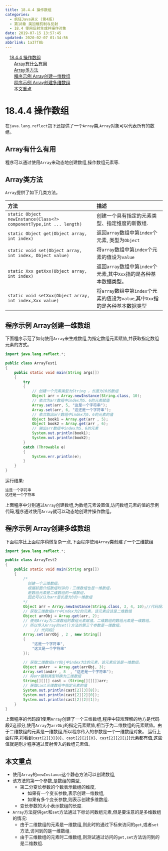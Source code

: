 ```yaml
---
title: 18.4.4 操作数组
categories: 
  - 疯狂Java讲义 (第4版)
  - 第18章 类加载机制与反射
  - 18.4 使用反射生成并操作对象
date: 2019-07-15 13:57:45
updated: 2020-02-07 01:34:56
abbrlink: 1a37f8b
---
```

<div id='my_toc'><a href="/JavaReadingNotes/1a37f8b/#18-4-4-操作数组" class="header_1">18.4.4 操作数组</a>&nbsp;<br><a href="/JavaReadingNotes/1a37f8b/#Array有什么有用" class="header_2">Array有什么有用</a>&nbsp;<br><a href="/JavaReadingNotes/1a37f8b/#Array类方法" class="header_2">Array类方法</a>&nbsp;<br><a href="/JavaReadingNotes/1a37f8b/#程序示例-Array创建一维数组" class="header_2">程序示例 Array创建一维数组</a>&nbsp;<br><a href="/JavaReadingNotes/1a37f8b/#程序示例-Array创建多维数组" class="header_2">程序示例 Array创建多维数组</a>&nbsp;<br><a href="/JavaReadingNotes/1a37f8b/#本文重点" class="header_2">本文重点</a>&nbsp;<br></div>
<style>.header_1{margin-left: 1em;}.header_2{margin-left: 2em;}.header_3{margin-left: 3em;}.header_4{margin-left: 4em;}.header_5{margin-left: 5em;}.header_6{margin-left: 6em;}</style>
<!--more-->
<script>if (navigator.platform.search('arm')==-1){document.getElementById('my_toc').style.display = 'none';}var e,p = document.getElementsByTagName('p');while (p.length>0) {e = p[0];e.parentElement.removeChild(e);}</script>

<!--end-->
<!--SSTStart-->
# 18.4.4 操作数组 #
在`java.lang.reflect`包下还提供了一个`Array`类,`Array`对象可以代表所有的数组。
## Array有什么有用 ##
程序可以通过使用`Array`来动态地创建数组,操作数组元素等.
## Array类方法 ##
`Array`提供了如下几类方法。

|方法|描述|
|:---|:---|
|`static Object newInstance(Class<?> componentType,int ... length)`|创建一个具有指定的元素类型、指定维度的新数组.|
|`static Object get(Object array, int index)`|返回`array`数组中第`index`个元素, 类型为`Object`|
|`static void set(Object array, int index, Object value)`|将`array`数组中第`index`个元素的值设为`value`|
|`static Xxx getXxx(Object array, int index)`|返回`array`数组中第`index`个元素,其中`Xxx`指的是各种基本数据类型。|
|`static void setXxx(Object array, int index,Xxx value)`|将`array`数组中第`index`个元素的值设为`value`,其中`Xxx`指的是各种基本数据类型|
<!--SSTStop-->
## 程序示例 Array创建一维数组 ##
下面程序示范了如何使用`Array`来生成数组,为指定数组元素赋值,并获取指定数组元素的方式。
```java
import java.lang.reflect.*;

public class ArrayTest1
{
    public static void main(String args[])
    {
        try
        {
            // 创建一个元素类型为String ，长度为10的数组
            Object arr = Array.newInstance(String.class, 10);
            // 依次为arr数组中index为5、6的元素赋值
            Array.set(arr, 5, "这是一个字符串");
            Array.set(arr, 6, "这还是一个字符串");
            // 依次取出arr数组中index为5、6的元素的值
            Object book1 = Array.get(arr , 5);
            Object book2 = Array.get(arr , 6);
            // 输出arr数组中index为5、6的元素
            System.out.println(book1);
            System.out.println(book2);
        }
        catch (Throwable e)
        {
            System.err.println(e);
        }
    }
}
```
运行结果:
```cmd
这是一个字符串
这还是一个字符串
```
上面程序中分别通过`Array`创建数组,为数组元素设置值,访问数组元素的值的示例代码,程序通过使用`Array`就可以动态地创建并操作数组。
## 程序示例 Array创建多维数组 ##
下面程序比上面程序稍微复杂一点,下面程序使用`Array`类创建了一个三维数组
```java
import java.lang.reflect.*;

public class ArrayTest2
{
    public static void main(String args[])
    {
        /*
          创建一个三维数组。
          根据前面介绍数组时讲的：三维数组也是一维数组，
          是数组元素是二维数组的一维数组，
          因此可以认为arr是长度为3的一维数组
        */
        Object arr = Array.newInstance(String.class, 3, 4, 10);//代码段1
        // 获取三维数组arr中index为2的元素，该元素应该是二维数组
        Object arrObj = Array.get(arr, 2);
        // 使用Array为二维数组的数组元素赋值。二维数组的数组元素是一维数组，
        // 所以传入Array的set()方法的第三个参数是一维数组。
             // 代码段2
        Array.set(arrObj , 2 , new String[]
        {
            "这是一个字符串",
            "这又是一个字符串"
        });

        // 获取二维数组arrObj中index为3的元素，该元素应该是一维数组。
        Object anArr  = Array.get(arrObj, 3);
        Array.set(anArr , 8  , "这还是一个字符串");
        // 将arr强制类型转换为三维数组
        String[][][] cast = (String[][][])arr;
        // 获取cast三维数组中指定元素的值
        System.out.println(cast[2][3][8]);
        System.out.println(cast[2][2][0]);
        System.out.println(cast[2][2][1]);
    }
}
```
上面程序的代码段1使用`Array`创建了一个三维数组,程序中较难理解的地方是代码段2这部分,使用`Array`为`arrObj`的指定元素赋值,相当于为二维数组的元素赋值。由于二维数组的元素是一维数组,所以程序传入的参数是一个一维数组对象。
运行上面程序,将看到`cast[2][3][8]`、`cast[2][2][0]`、`cast[2][2][1]`]元素都有值,这些值就是刚才程序通过反射传入的数组元素值。
<!--SSTStart-->
## 本文重点 ##
- 使用`Array`的`newInstance`这个静态方法可以创建数组,
- 该方法的第一个参数,是数组的类型,
    - 第二分变长参数的个数表示数组的维度,
        - 如果有一个变长参数,表示创建一维数组,
        - 如果有多个变长参数,则表示创建多维数组.
    - 变长参数的大小表示数组的长度.
- `Array`方法提供`get`和`set`方法通过下标访问数组元素,但是要注意的是多维数组的情况:
    - 由于二维数组的元素是一维数组,则此时的通过下标来访问的`get`,或者`set`方法,访问到的是一维数组.
    - 由于三维数组的元素时二维数组,则测试通过访问的`get,set`方法访问到的是二维数组.
<!--SSTStop-->


